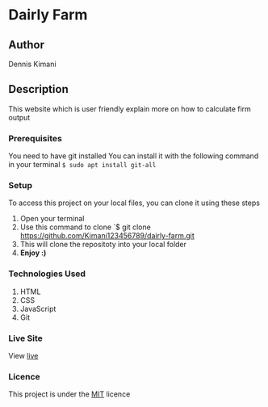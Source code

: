 # Dairly Farm
## Author
Dennis Kimani
## Description
This website which is user friendly explain more on how to calculate firm output
### Prerequisites
You need to have git installed
You can install it with the following command in your terminal
`$ sudo apt install git-all`
### Setup
To access this project on your local files, you can clone it using these steps
1. Open your terminal
1. Use this command to clone `$ git clone https://github.com/Kimani123456789/dairly-farm.git
1. This will clone the repositoty into your local folder
1. __Enjoy :)__
### Technologies Used
1. HTML
1. CSS
1. JavaScript
1. Git
### Live Site
View [live](https://kimani123456789.github.io/dairly-farm/)
### Licence
This project is under the  [MIT](LICENSE) licence